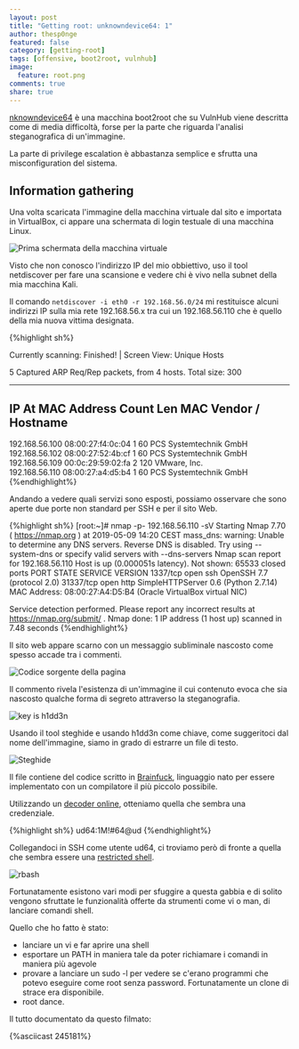 ```yaml
---
layout: post
title: "Getting root: unknowndevice64: 1"
author: thesp0nge
featured: false
category: [getting-root]
tags: [offensive, boot2root, vulnhub]
image:
  feature: root.png
comments: true
share: true
---
```


[nknowndevice64](https://www.vulnhub.com/entry/unknowndevice64-1,293/) è una
macchina boot2root che su VulnHub viene descritta come di media difficoltà,
forse per la parte che riguarda l'analisi steganografica di un'immagine.

La parte di privilege escalation è abbastanza semplice e sfrutta una
misconfiguration del sistema.

## Information gathering

Una volta scaricata l'immagine della macchina virtuale dal sito e importata in
VirtualBox, ci appare una schermata di login testuale di una macchina Linux.

![Prima schermata della macchina virtuale]({{site.url}}/assets/images/getting-root/ud64/first_boot.png)

Visto che non conosco l'indirizzo IP del mio obbiettivo, uso il tool
netdiscover per fare una scansione e vedere chi è vivo nella subnet della mia
macchina Kali.

Il comando ```netdiscover -i eth0 -r 192.168.56.0/24``` mi restituisce alcuni
indirizzi IP sulla mia rete 192.168.56.x tra cui un 192.168.56.110 che è quello
della mia nuova vittima designata.

{%highlight sh%}

 Currently scanning: Finished!   |   Screen View: Unique Hosts                                                                                                  
                                                                                                                                                                
 5 Captured ARP Req/Rep packets, from 4 hosts.   Total size: 300                                                                                                
 _____________________________________________________________________________
   IP            At MAC Address     Count     Len  MAC Vendor / Hostname      
 -----------------------------------------------------------------------------
 192.168.56.100  08:00:27:f4:0c:04      1      60  PCS Systemtechnik GmbH                                                                                       
 192.168.56.102  08:00:27:52:4b:cf      1      60  PCS Systemtechnik GmbH                                                                                       
 192.168.56.109  00:0c:29:59:02:fa      2     120  VMware, Inc.                                                                                                 
 192.168.56.110  08:00:27:a4:d5:b4      1      60  PCS Systemtechnik GmbH    
{%endhighlight%}

Andando a vedere quali servizi sono esposti, possiamo osservare che sono aperte
due porte non standard per SSH e per il sito Web.

{%highlight sh%}
[root:~]# nmap -p- 192.168.56.110 -sV
Starting Nmap 7.70 ( https://nmap.org ) at 2019-05-09 14:20 CEST
mass_dns: warning: Unable to determine any DNS servers. Reverse DNS is disabled. Try using --system-dns or specify valid servers with --dns-servers
Nmap scan report for 192.168.56.110
Host is up (0.000051s latency).
Not shown: 65533 closed ports
PORT      STATE SERVICE VERSION
1337/tcp  open  ssh     OpenSSH 7.7 (protocol 2.0)
31337/tcp open  http    SimpleHTTPServer 0.6 (Python 2.7.14)
MAC Address: 08:00:27:A4:D5:B4 (Oracle VirtualBox virtual NIC)

Service detection performed. Please report any incorrect results at https://nmap.org/submit/ .
Nmap done: 1 IP address (1 host up) scanned in 7.48 seconds
{%endhighlight%}

Il sito web appare scarno con un messaggio subliminale nascosto come spesso
accade tra i commenti.

![Codice sorgente della pagina]({{site.url}}/assets/images/getting-root/ud64/source.png)

Il commento rivela l'esistenza di un'immagine il cui contenuto evoca che sia
nascosto qualche forma di segreto attraverso la steganografia.

![key is h1dd3n]({{site.url}}/assets/images/getting-root/ud64/key_is_h1dd3n.png)

Usando il tool steghide e usando h1dd3n come chiave, come suggeritoci dal nome
dell'immagine, siamo in grado di estrarre un file di testo.

![Steghide]({{site.url}}/assets/images/getting-root/ud64/steghide.png)

Il file contiene del codice scritto in
[Brainfuck](https://it.wikipedia.org/wiki/Brainfuck), linguaggio nato per
essere implementato con un compilatore il più piccolo possibile.

Utilizzando un [decoder online](https://www.dcode.fr/brainfuck-language),
otteniamo quella che sembra una credenziale.

{%highlight sh%}
ud64:1M!#64@ud
{%endhighlight%}

Collegandoci in SSH come utente ud64, ci troviamo però di fronte a quella che
sembra essere una [restricted
shell](https://www.gnu.org/software/bash/manual/html_node/The-Restricted-Shell.html).

![rbash]({{site.url}}/assets/images/getting-root/ud64/rbash.png)

Fortunatamente esistono vari modi per sfuggire a questa gabbia e di solito
vengono sfruttate le funzionalità offerte da strumenti come vi o man, di
lanciare comandi shell.

Quello che ho fatto è stato:
* lanciare un vi e far aprire una shell
* esportare un PATH in maniera tale da poter richiamare i comandi in maniera
  più agevole
* provare a lanciare un sudo -l per vedere se c'erano programmi che potevo
  eseguire come root senza password. Fortunatamente un clone di strace era
  disponibile.
* root dance.

Il tutto documentato da questo filmato:

{%asciicast 245181%}
